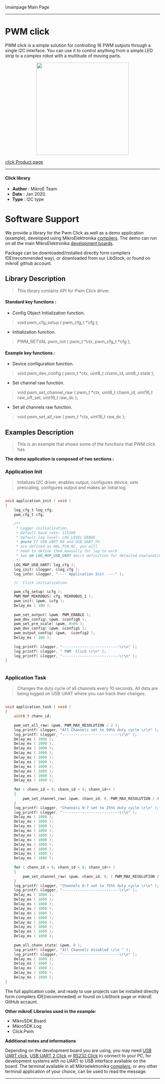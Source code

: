 \mainpage Main Page
 
 

---
# PWM click

PWM click is a simple solution for controlling 16 PWM outputs through a single I2C interface. You can use it to control anything from a simple LED strip to a complex robot with a multitude of moving parts.

<p align="center">
  <img src="https://download.mikroe.com/images/click_for_ide/pwm_click.png" height=300px>
</p>

[click Product page](https://www.mikroe.com/pwm-click)

---


#### Click library 

- **Author**        : MikroE Team
- **Date**          : Jan 2020.
- **Type**          : I2C type


# Software Support

We provide a library for the Pwm Click 
as well as a demo application (example), developed using MikroElektronika 
[compilers](https://shop.mikroe.com/compilers). 
The demo can run on all the main MikroElektronika [development boards](https://shop.mikroe.com/development-boards).

Package can be downloaded/installed directly form compilers IDE(recommended way), or downloaded from our LibStock, or found on mikroE github account. 

## Library Description

> This library contains API for Pwm Click driver.

#### Standard key functions :

- Config Object Initialization function.
> void pwm_cfg_setup ( pwm_cfg_t *cfg ); 
 
- Initialization function.
> PWM_RETVAL pwm_init ( pwm_t *ctx, pwm_cfg_t *cfg );


#### Example key functions :

- Device configuration function.
> void pwm_dev_config ( pwm_t *ctx, uint8_t chann_id, uint8_t state );
 
- Set channel raw function.
> void pwm_set_channel_raw ( pwm_t *ctx, uint8_t chann_id, uint16_t raw_off_set, uint16_t raw_dc );

- Set all channels raw function.
> void pwm_set_all_raw ( pwm_t *ctx, uint16_t raw_dc );

## Examples Description

> This is an example that shows some of the functions that PWM click has.

**The demo application is composed of two sections :**

### Application Init 

> Initalizes I2C driver, enables output, configures device, sets prescaling,
> configures output and makes an initial log. 

```c

void application_init ( void )
{
    log_cfg_t log_cfg;
    pwm_cfg_t cfg;

    /** 
     * Logger initialization.
     * Default baud rate: 115200
     * Default log level: LOG_LEVEL_DEBUG
     * @note If USB_UART_RX and USB_UART_TX 
     * are defined as HAL_PIN_NC, you will 
     * need to define them manually for log to work. 
     * See @b LOG_MAP_USB_UART macro definition for detailed explanation.
     */
    LOG_MAP_USB_UART( log_cfg );
    log_init( &logger, &log_cfg );
    log_info( &logger, "---- Application Init ----" );

    //  Click initialization.

    pwm_cfg_setup( &cfg );
    PWM_MAP_MIKROBUS( cfg, MIKROBUS_1 );
    pwm_init( &pwm, &cfg );
    Delay_ms ( 100 );
    
    pwm_set_output( &pwm, PWM_ENABLE );
    pwm_dev_config( &pwm, &config0 );
    pwm_set_pre_scale( &pwm, 0x04 );
    pwm_dev_config( &pwm, &config1 );
    pwm_output_config( &pwm,  &config2 );
    Delay_ms ( 100 );
    
    log_printf( &logger, "--------------------------\r\n" );
    log_printf( &logger, " PWM  Click \r\n" );
    log_printf( &logger, "--------------------------\r\n" );
}
  
```

### Application Task

> Changes the duty cycle of all channels every 10 seconds.
> All data are being logged on USB UART where you can track their changes.

```c

void application_task ( void )
{
    uint8_t chann_id;
    
    pwm_set_all_raw( &pwm, PWM_MAX_RESOLUTION / 2 );
    log_printf( &logger, "All Channels set to 50%% duty cycle \r\n" );
    log_printf( &logger, "--------------------------\r\n" );
    Delay_ms ( 1000 );
    Delay_ms ( 1000 );
    Delay_ms ( 1000 );
    Delay_ms ( 1000 );
    Delay_ms ( 1000 );
    Delay_ms ( 1000 );
    Delay_ms ( 1000 );
    Delay_ms ( 1000 );
    Delay_ms ( 1000 );
    Delay_ms ( 1000 );
    
    for ( chann_id = 0; chann_id < 8; chann_id++ )
    {
        pwm_set_channel_raw( &pwm, chann_id, 0, PWM_MAX_RESOLUTION / 4 );
    }
    log_printf( &logger, "Channels 0-7 set to 25%% duty cycle \r\n" );
    log_printf( &logger, "--------------------------\r\n" );
    Delay_ms ( 1000 );
    Delay_ms ( 1000 );
    Delay_ms ( 1000 );
    Delay_ms ( 1000 );
    Delay_ms ( 1000 );
    Delay_ms ( 1000 );
    Delay_ms ( 1000 );
    Delay_ms ( 1000 );
    Delay_ms ( 1000 );
    Delay_ms ( 1000 );
    
    for ( chann_id = 0; chann_id < 8; chann_id++ )
    {
        pwm_set_channel_raw( &pwm, chann_id, 0, ( PWM_MAX_RESOLUTION / 4 ) * 3 );
    }
    log_printf( &logger, "Channels 0-7 set to 75%% duty cycle \r\n" );
    log_printf( &logger, "--------------------------\r\n" );
    Delay_ms ( 1000 );
    Delay_ms ( 1000 );
    Delay_ms ( 1000 );
    Delay_ms ( 1000 );
    Delay_ms ( 1000 );
    Delay_ms ( 1000 );
    Delay_ms ( 1000 );
    Delay_ms ( 1000 );
    Delay_ms ( 1000 );
    Delay_ms ( 1000 );
    
    pwm_all_chann_state( &pwm, 0 );
    log_printf( &logger, "All Channels disabled \r\n " );
    log_printf( &logger, "--------------------------\r\n" );
    Delay_ms ( 1000 );
    Delay_ms ( 1000 );
    Delay_ms ( 1000 );
    Delay_ms ( 1000 );
    Delay_ms ( 1000 );
} 

```

The full application code, and ready to use projects can be  installed directly form compilers IDE(recommneded) or found on LibStock page or mikroE GitHub accaunt.

**Other mikroE Libraries used in the example:** 

- MikroSDK.Board
- MikroSDK.Log
- Click.Pwm

**Additional notes and informations**

Depending on the development board you are using, you may need 
[USB UART click](https://shop.mikroe.com/usb-uart-click), 
[USB UART 2 Click](https://shop.mikroe.com/usb-uart-2-click) or 
[RS232 Click](https://shop.mikroe.com/rs232-click) to connect to your PC, for 
development systems with no UART to USB interface available on the board. The 
terminal available in all Mikroelektronika 
[compilers](https://shop.mikroe.com/compilers), or any other terminal application 
of your choice, can be used to read the message.



---
